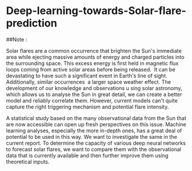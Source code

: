 # Deep-learning-towards-Solar-flare-prediction

##Note : 

Solar flares are a common occurrence that brighten the Sun's immediate area while ejecting massive amounts of energy and charged particles into the surrounding space. This excess energy is first held in magnetic flux loops coming from active solar areas before being released.  It can be devastating to have such a significant event in Earth's line of sight. Additionally, similar occurrences  a larger space weather effect. The development of our knowledge and observations u sing solar astronomy, which allows us to analyse the Sun in great detail, we can create a better  model and reliably correlate them. However, current models can't quite capture the
right triggering mechanism and potential flare intensity.

A statistical study based on the many observational data from the Sun that are now accessible can open up fresh perspectives on this issue. Machine learning analyses, especially the more in-depth ones, has a great deal of potential to be used in this way. We want to investigate the same in the current report. To determine the capacity of various deep neural networks to forecast solar flares, we want to compare them with the observational data that is currently available and then further improve them using theoretical inputs.
